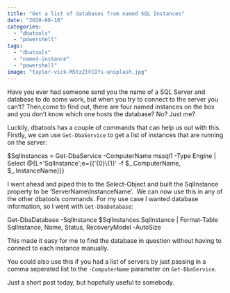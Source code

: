 ```yaml
---
title: "Get a list of databases from named SQL Instances"
date: "2020-08-18"
categories:
  - "dbatools"
  - "powershell"
tags:
  - "dbatools"
  - "named-instance"
  - "powershell"
image: "taylor-vick-M5tzZtFCOfs-unsplash.jpg"
---
```


Have you ever had someone send you the name of a SQL Server and database to do some work, but when you try to connect to the server you can’t? Then,come to find out, there are four named instances on the box and you don’t know which one hosts the database? No? Just me?

Luckily, dbatools has a couple of commands that can help us out with this. Firstly, we can use `Get-DbaService` to get a list of instances that are running on the server:

$SqlInstances = Get-DbaService -ComputerName mssql1 -Type Engine |
Select @{L='SqlInstance';e={('{0}\\{1}' -f $\_.ComputerName, $\_.InstanceName)}}

I went ahead and piped this to the Select-Object and built the SqlInstance property to be ‘ServerName\\InstanceName’.  We can now use this in any of the other dbatools commands. For my use case I wanted database information, so I went with `Get-DbaDatabase`:

Get-DbaDatabase -SqlInstance $SqlInstances.SqlInstance |
Format-Table SqlInstance, Name, Status, RecoveryModel -AutoSize

This made it easy for me to find the database in question without having to connect to each instance manually.

You could also use this if you had a list of servers by just passing in a comma seperated list to the `-ComputerName` parameter on `Get-DbaService`.

Just a short post today, but hopefully useful to somebody.

